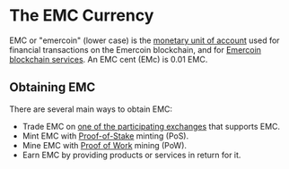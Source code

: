 
# The EMC Currency

EMC or "emercoin" (lower case) is the [monetary unit of
account](https://en.wikipedia.org/wiki/Unit_of_account) used for
financial transactions on the Emercoin blockchain, and for [Emercoin blockchain services](../Blockchain_Services/Introduction_to_Emercoin_Services). An EMC cent (EMc) is 0.01 EMC.

Obtaining EMC
-------------

There are several main ways to obtain EMC:

-   Trade EMC on [one of the participating exchanges](../Links_&_Resources#Exchanges) that supports EMC.
-   Mint EMC with [Proof-of-Stake](../Block_Generation/Proof-of-Stake_Minting) minting (PoS).
-   Mine EMC with [Proof of Work](../Block_Generation/Proof-of-Work_Mining) mining (PoW).
-   Earn EMC by providing products or services in return for it.

